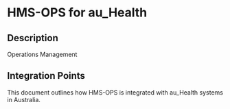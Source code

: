 # HMS-OPS for au_Health

## Description

Operations Management

## Integration Points

This document outlines how HMS-OPS is integrated with au_Health systems in Australia.
